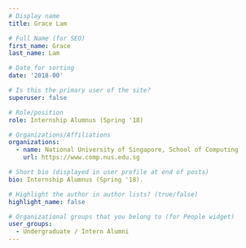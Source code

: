 ```yaml
---
# Display name
title: Grace Lam

# Full Name (for SEO) 
first_name: Grace
last_name: Lam

# Date for sorting
date: '2018-00'

# Is this the primary user of the site?
superuser: false

# Role/position
role: Internship Alumnus (Spring '18)

# Organizations/Affiliations
organizations:
  - name: National University of Singapore, School of Computing
    url: https://www.comp.nus.edu.sg

# Short bio (displayed in user profile at end of posts)
bio: Internship Alumnus (Spring '18). 

# Highlight the author in author lists? (true/false)
highlight_name: false

# Organizational groups that you belong to (for People widget)
user_groups:
  - Undergraduate / Intern Alumni
---
```

